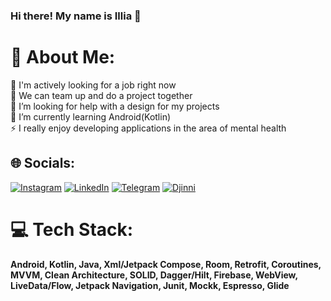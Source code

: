 ### Hi there! My name is Illia 👋

<!--
**greemoid/greemoid** is a ✨ _special_ ✨ repository because its `README.md` (this file) appears on your GitHub profile.

Here are some ideas to get you started:

- 🔭 I’m currently working on ...
- 🌱 I’m currently learning ...
- 👯 I’m looking to collaborate on ...
- 🤔 I’m looking for help with ...
- 💬 Ask me about ...
- 📫 How to reach me: ...
- 😄 Pronouns: ...
- ⚡ Fun fact: ...
-->


# 💫 About Me:
🔭 I'm actively looking for a job right now<br>👯 We can team up and do a project together<br>🤝 I’m looking for help with a design for my projects<br>🌱 I’m currently learning Android(Kotlin)<br>⚡ I really enjoy developing applications in the area of mental health


## 🌐 Socials:
[![Instagram](https://img.shields.io/badge/Instagram-%23E4405F.svg?logo=Instagram&logoColor=white)](https://instagram.com/greemoid) [![LinkedIn](https://img.shields.io/badge/LinkedIn-%230077B5.svg?logo=linkedin&logoColor=white)](https://linkedin.com/in/illiapalamarchuk)  [![Telegram](https://img.shields.io/badge/Telegram-%230077B5.svg?logo=telegram&logoColor=white)](https://t.me/illiapalamarchuk)  [![Djinni](https://img.shields.io/badge/Djinni-%230077B5.svg?logo=Djinni&logoColor=white)](https://djinni.co/q/9e580f590f/)  

# 💻 Tech Stack:
**Android, Kotlin, Java, Xml/Jetpack Compose, Room, Retrofit, Coroutines, MVVM, Clean Architecture, SOLID, Dagger/Hilt, Firebase, WebView, LiveData/Flow, Jetpack Navigation, Junit, Mockk, Espresso, Glide**

<!--# 📊 GitHub Stats:
![](https://github-readme-stats.vercel.app/api?username=greemoid&theme=dark&hide_border=false&include_all_commits=true&count_private=true)<br/>
![](https://github-readme-streak-stats.herokuapp.com/?user=greemoid&theme=dark&hide_border=false)<br/>
![](https://github-readme-stats.vercel.app/api/top-langs/?username=greemoid&theme=dark&hide_border=false&include_all_commits=true&count_private=true&layout=compact)

### 😂 Random Dev Meme
<img src="https://random-memer.herokuapp.com/" width="512px"/>

---
[![](https://visitcount.itsvg.in/api?id=greemoid&label=Profile%20Views&color=0&icon=5&pretty=true)](https://visitcount.itsvg.in)-->
